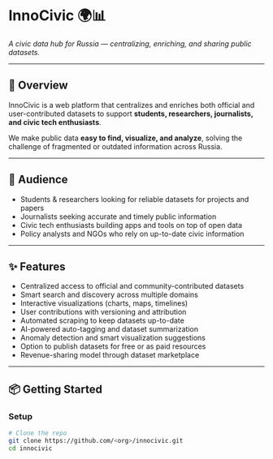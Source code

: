 # InnoCivic 🌍📊  
*A civic data hub for Russia — centralizing, enriching, and sharing public datasets.*  

---

## 🚀 Overview  
InnoCivic is a web platform that centralizes and enriches both official and user-contributed datasets to support **students, researchers, journalists, and civic tech enthusiasts**.  

We make public data **easy to find, visualize, and analyze**, solving the challenge of fragmented or outdated information across Russia.  

---

## 👥 Audience  
- Students & researchers looking for reliable datasets for projects and papers  
- Journalists seeking accurate and timely public information  
- Civic tech enthusiasts building apps and tools on top of open data  
- Policy analysts and NGOs who rely on up-to-date civic information  

---

## ✨ Features  
- Centralized access to official and community-contributed datasets  
- Smart search and discovery across multiple domains  
- Interactive visualizations (charts, maps, timelines)  
- User contributions with versioning and attribution  
- Automated scraping to keep datasets up-to-date  
- AI-powered auto-tagging and dataset summarization  
- Anomaly detection and smart visualization suggestions  
- Option to publish datasets for free or as paid resources  
- Revenue-sharing model through dataset marketplace  

---

## 📦 Getting Started  

### Setup  
```bash
# Clone the repo
git clone https://github.com/<org>/innocivic.git
cd innocivic

